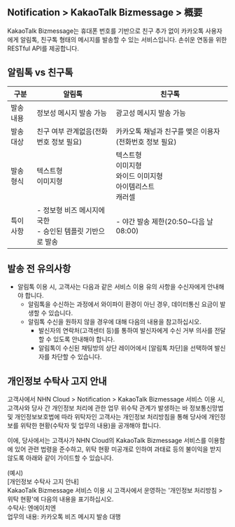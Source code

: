 ## Notification > KakaoTalk Bizmessage > 概要

KakaoTalk Bizmessage는 휴대폰 번호를 기반으로 친구 추가 없이 카카오톡 사용자에게 알림톡, 친구톡 형태의 메시지를 발송할 수 있는 서비스입니다.
손쉬운 연동을 위한 RESTful API를 제공합니다.

## 알림톡 vs 친구톡
| 구분    | 알림톡                                    | 친구톡                                       |
| ----- |----------------------------------------|-------------------------------------------|
| 발송 내용 | 정보성 메시지 발송 가능                          | 광고성 메시지 발송 가능                             |
| 발송 대상 | 친구 여부 관계없음(전화번호 정보 필요)                 | 카카오톡 채널과 친구를 맺은 이용자(전화번호 정보 필요)           |
| 발송 형식 | 텍스트형<br>이미지형                           | 텍스트형<br>이미지형<br>와이드 이미지형<br>아이템리스트<br>캐러셀 |
| 특이 사항 | - 정보형 비즈 메시지에 국한<br />- 승인된 템플릿 기반으로 발송 | - 야간 발송 제한(20:50~다음 날 08:00)              |

## 발송 전 유의사항
* 알림톡 이용 시, 고객사는 다음과 같은 서비스 이용 유의 사항을 수신자에게 안내해야 합니다.
  * 알림톡을 수신하는 과정에서 와이파이 환경이 아닌 경우, 데이터통신 요금이 발생할 수 있습니다.
  * 알림톡 수신을 원하지 않을 경우에 대해 다음의 내용을 참고하십시오.
    * 발신자의 연락처(고객센터 등)를 통하여 발신자에게 수신 거부 의사를 전달할 수 있도록 안내해야 합니다.
    * 알림톡이 수신된 채팅방의 상단 레이어에서 [알림톡 차단]을 선택하여 발신자를 차단할 수 있습니다.

## 개인정보 수탁사 고지 안내
고객사에서 NHN Cloud > Notification > KakaoTalk Bizmessage 서비스 이용 시, 고객사와 당사 간 개인정보 처리에 관한 업무 위수탁 관계가 발생하는 바 정보통신망법 및 개인정보보호법에 따라 위탁자인 고객사는 개인정보 처리방침을 통해 당사에 개인정보를 위탁한 현황(수탁자 및 업무의 내용)을 공개해야 합니다.

이에, 당사에서는 고객사가 NHN Cloud의 KakaoTalk Bizmessage 서비스를 이용함에 있어 관련 법령을 준수하고, 위탁 현황 미공개로 인하여 과태료 등의 불이익을 받지 않도록 아래와 같이 가이드할 수 있습니다.

(예시)<br>
[개인정보 수탁사 고지 안내]<br>
KakaoTalk Bizmessage 서비스 이용 시 고객사에서 운영하는 '개인정보 처리방침 > 위탁 현황'에 다음의 내용을 표기하십시오.<br>
수탁사: 엔에이치엔<br>
업무의 내용: 카카오톡 비즈 메시지 발송 대행<br>
